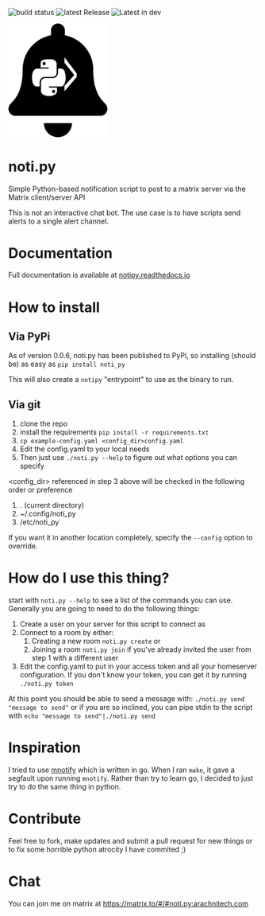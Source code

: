 ![build status](https://build.arachnitech.com/badges/noti.py.png) ![latest Release](https://img.shields.io/github/v/release/kellya/notipy) ![Latest in dev](https://img.shields.io/github/v/tag/kellya/notipy?label=latest%20%28dev%29)

<img src="https://raw.githubusercontent.com/kellya/notipy/master/images/notipy.svg" width="200">

# noti.py
Simple Python-based notification script to post to a matrix server via the Matrix client/server API

This is not an interactive chat bot.  The use case is to have scripts send alerts to a single alert channel.

# Documentation

Full documentation is available at
[notipy.readthedocs.io](https://notipy.readthedocs.io)

# How to install
## Via PyPi
As of version 0.0.6, noti.py has been published to PyPi, so installing (should
be) as easy as
`pip install noti_py`

This will also create a `notipy` "entrypoint" to use as the binary to run.

## Via git
1.  clone the repo
2.  install the requirements `pip install -r requirements.txt`
3.  `cp example-config.yaml <config_dir>config.yaml`
4.  Edit the config.yaml to your local needs
5.  Then just use `./noti.py --help` to figure out what options you can specify

<config_dir> referenced in step 3 above will be checked in the following order
or preference
1. . (current directory)
2. ~/.config/noti_py
3. /etc/noti_py

If you want it in another location completely, specify the `--config` option to
override.

# How do I use this thing?
start with `noti.py --help` to see a list of the commands you can use.  Generally you are going to need to do the following things:

1. Create a user on your server for this script to connect as
2. Connect to a room by either:
    1. Creating a new room `noti.py create`
    or
    2. Joining a room `noti.py join` if you've already invited the user from step 1 with a different user
3.  Edit the config.yaml to put in your access token and all your homeserver configuration.  If you don't know your token, you can get it by running `./noti.py token`

At this point you should be able to send a message with: `./noti.py send "message to send"` or if you are so inclined, you can pipe stdin to the script with `echo "message to send"|./noti.py send`
# Inspiration
I tried to use [mnotify](https://matrix.org/docs/projects/client/mnotify) which is written in go.  When I ran `make`, it gave a segfault upon running `mnotify`.  Rather than try to learn go, I decided to just try to do the same thing in python.

# Contribute
Feel free to fork, make updates and submit a pull request for new things or to fix some horrible python atrocity I have commited ;)

# Chat
You can join me on matrix at https://matrix.to/#/#noti.py:arachnitech.com
